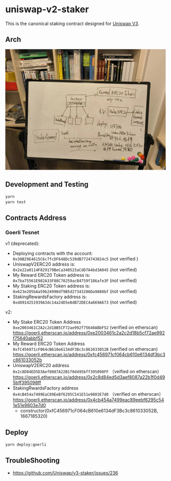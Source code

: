 # uniswap-v2-staker

This is the canonical staking contract designed for [Uniswap V3](https://github.com/Uniswap/uniswap-v3-core).

## Arch

![](images/arch.jpg)


## Development and Testing

```sh
yarn
yarn test
```

##  Contracts Address

### Goerli Tesnet

v1 (deprecated):

- Deploying contracts with the account: `0x30B29E4615C6c7fcDF648Dc539dB7724743024c5` (not verified )
- UniswapV2ERC20 address is: `0x2e22a0114F829179BeCa340523aCdD7A4bd3A045` (not verified)
- My Reward ERC20 Token address is: `0x7ba75561E982A33F88C70259acB4759f186afe3F` (not verified)
- My Staking ERC20 Token address is: `0x623e205bAa59b24990df9B5d27343286Da9880bf` (not verified)
- StakingRewardsFactory address is: `0xd8914251939A3dc14a24D5e8dB72DEC4a669A673` (not verified)

v2:

- My Stake ERC20 Token Address `0xe2003461C2A2c2d18B5CF72ae992f75640ABbF52`   (verified on etherscan) https://goerli.etherscan.io/address/0xe2003461c2a2c2d18b5cf72ae992f75640abbf52 
- My Reward ERC20 Token Address `0xfC456971cF064cB610e6134dF3Bc3c861033052B` (verified on etherscan) https://goerli.etherscan.io/address/0xfc456971cf064cb610e6134df3bc3c861033052b
- UniswapV2ERC20 address `0x2c8D84ED5D3Aef8087A22B1f0d495bff395098FF` （veified on etherscan） https://goerli.etherscan.io/address/0x2c8d84ed5d3aef8087a22b1f0d495bff395098ff 
- StakingRwardsFactory address `0x4cB454a7499EaC89EeBf6295C541E51e9803E7d0` （verified on etherscan） https://goerli.etherscan.io/address/0x4cb454a7499eac89eebf6295c541e51e9803e7d0 
   - constructor(0xfC456971cF064cB610e6134dF3Bc3c861033052B, 1667185320)

## Deploy

```bash
yarn deploy:goerli
```

## TroubleShooting 

- https://github.com/Uniswap/v3-staker/issues/236

